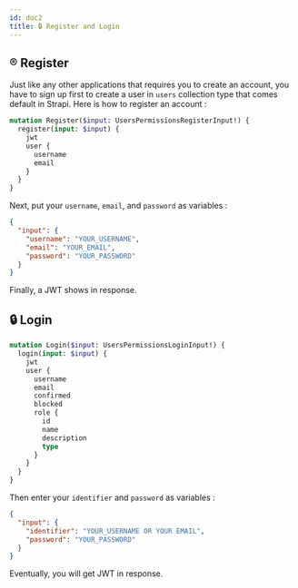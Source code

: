 ```yaml
---
id: doc2
title: 🔒 Register and Login
---
```


## ®️ Register

Just like any other applications that requires you to create an account, you have to sign up first to create a user in `users` collection type that comes default in Strapi. Here is how to register an account :

```graphql
mutation Register($input: UsersPermissionsRegisterInput!) {
  register(input: $input) {
    jwt
    user {
      username
      email
    }
  }
}
```

Next, put your `username`, `email`, and `password` as variables :

```json
{
  "input": {
    "username": "YOUR_USERNAME",
    "email": "YOUR_EMAIL",
    "password": "YOUR_PASSWORD"
  }
}
```

Finally, a JWT shows in response.

## 🔒 Login

```graphql
mutation Login($input: UsersPermissionsLoginInput!) {
  login(input: $input) {
    jwt
    user {
      username
      email
      confirmed
      blocked
      role {
        id
        name
        description
        type
      }
    }
  }
}
```

Then enter your `identifier` and `password` as variables :

```json
{
  "input": {
    "identifier": "YOUR_USERNAME OR YOUR EMAIL",
    "password": "YOUR_PASSWORD"
  }
}
```

Eventually, you will get JWT in response.
